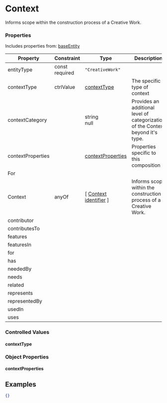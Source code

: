 # Context
Informs scope within the construction process of a Creative Work.
### Properties

Includes properties from: [baseEntity](../core/baseEntity.md)

| Property          | Constraint        | Type                                                                           | Description                                                                     |
| ----------------- | ----------------- | ------------------------------------------------------------------------------ | ------------------------------------------------------------------------------- |
| entityType        | const<br>required | `"CreativeWork"`                                                               |                                                                                 |
| contextType       | ctrlValue         | [contextType](#contextType)                                                    | The specific type of context                                                    |
| contextCategory   |                   | string<br>null                                                                 | Provides an additional level of categorization of the Context beyond it's type. |
| contextProperties |                   | [contextProperties](#contextProperties)                                        | Properties specific to this composition                                         |
| For               |                   |                                                                                |                                                                                 |
| Context           | anyOf             | [ [Context](./Context.md) <br>[identifier](../Utility/Utility.md#identifier) ] | Informs scope within the construction process of a Creative Work.               |
| contributor       |                   |                                                                                |                                                                                 |
| contributesTo     |                   |                                                                                |                                                                                 |
| features          |                   |                                                                                |                                                                                 |
| featuresIn        |                   |                                                                                |                                                                                 |
| for               |                   |                                                                                |                                                                                 |
| has               |                   |                                                                                |                                                                                 |
| neededBy          |                   |                                                                                |                                                                                 |
| needs             |                   |                                                                                |                                                                                 |
| related           |                   |                                                                                |                                                                                 |
| represents        |                   |                                                                                |                                                                                 |
| representedBy     |                   |                                                                                |                                                                                 |
| usedIn            |                   |                                                                                |                                                                                 |
| uses              |                   |                                                                                |                                                                                 |




### Controlled Values

#### contextType


### Object Properties

#### contextProperties
## Examples

```JSON
{}
```